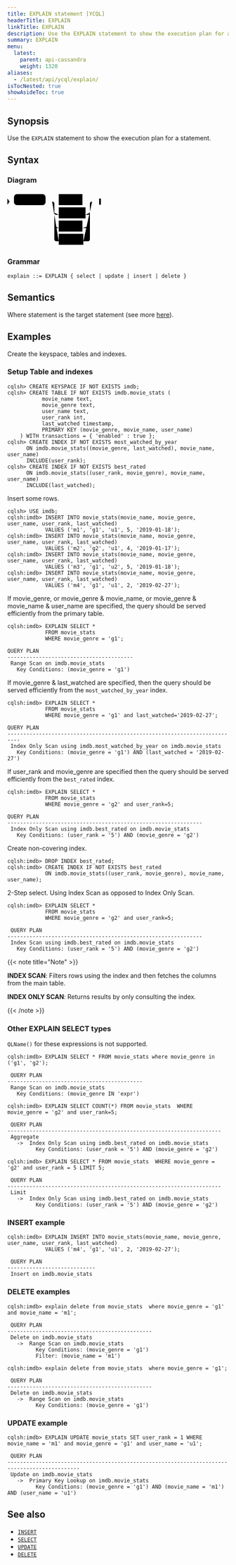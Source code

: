 ```yaml
---
title: EXPLAIN statement [YCQL]
headerTitle: EXPLAIN
linkTitle: EXPLAIN
description: Use the EXPLAIN statement to show the execution plan for a YCQL statement.
summary: EXPLAIN
menu:
  latest:
    parent: api-cassandra
    weight: 1320
aliases:
  - /latest/api/ycql/explain/
isTocNested: true
showAsideToc: true
---
```


## Synopsis

Use the `EXPLAIN` statement to show the execution plan for a statement.

## Syntax

### Diagram

<svg class="rrdiagram" version="1.1" xmlns:xlink="http://www.w3.org/1999/xlink" xmlns="http://www.w3.org/2000/svg" width="213" height="125" viewbox="0 0 213 125"><path class="connector" d="M0 22h15m72 0h30m54 0h27m-91 25q0 5 5 5h5m61 0h5q5 0 5-5m-81 30q0 5 5 5h5m54 0h12q5 0 5-5m-86-55q5 0 5 5v80q0 5 5 5h5m56 0h10q5 0 5-5v-80q0-5 5-5m5 0h15"/><polygon points="0,29 5,22 0,15" style="fill:black;stroke-width:0"/><rect class="literal" x="15" y="5" width="72" height="25" rx="7"/><text class="text" x="25" y="22">EXPLAIN</text><a xlink:href="../grammar_diagrams#select"><rect class="rule" x="117" y="5" width="54" height="25"/><text class="text" x="127" y="22">select</text></a><a xlink:href="../grammar_diagrams#update"><rect class="rule" x="117" y="35" width="61" height="25"/><text class="text" x="127" y="52">update</text></a><a xlink:href="../grammar_diagrams#insert"><rect class="rule" x="117" y="65" width="54" height="25"/><text class="text" x="127" y="82">insert</text></a><a xlink:href="../grammar_diagrams#delete"><rect class="rule" x="117" y="95" width="56" height="25"/><text class="text" x="127" y="112">delete</text></a><polygon points="209,29 213,29 213,15 209,15" style="fill:black;stroke-width:0"/></svg>

### Grammar

```
explain ::= EXPLAIN { select | update | insert | delete }
```


## Semantics

Where statement is the target statement (see more [here](../dml_select)).

## Examples
Create the keyspace, tables and indexes.

### Setup Table and indexes
```CQL
cqlsh> CREATE KEYSPACE IF NOT EXISTS imdb;
cqlsh> CREATE TABLE IF NOT EXISTS imdb.movie_stats (
           movie_name text,
           movie_genre text,
           user_name text,
           user_rank int,
           last_watched timestamp,
           PRIMARY KEY (movie_genre, movie_name, user_name)
    ) WITH transactions = { 'enabled' : true };
cqlsh> CREATE INDEX IF NOT EXISTS most_watched_by_year
      ON imdb.movie_stats((movie_genre, last_watched), movie_name, user_name)
      INCLUDE(user_rank);
cqlsh> CREATE INDEX IF NOT EXISTS best_rated
      ON imdb.movie_stats((user_rank, movie_genre), movie_name, user_name)
      INCLUDE(last_watched);
```

Insert some rows.
```CQL
cqlsh> USE imdb;
cqlsh:imdb> INSERT INTO movie_stats(movie_name, movie_genre, user_name, user_rank, last_watched)
            VALUES ('m1', 'g1', 'u1', 5, '2019-01-18');
cqlsh:imdb> INSERT INTO movie_stats(movie_name, movie_genre, user_name, user_rank, last_watched)
            VALUES ('m2', 'g2', 'u1', 4, '2019-01-17');
cqlsh:imdb> INSERT INTO movie_stats(movie_name, movie_genre, user_name, user_rank, last_watched)
            VALUES ('m3', 'g1', 'u2', 5, '2019-01-18');
cqlsh:imdb> INSERT INTO movie_stats(movie_name, movie_genre, user_name, user_rank, last_watched)
            VALUES ('m4', 'g1', 'u1', 2, '2019-02-27');
```
If movie_genre, or movie_genre & movie_name, or movie_genre & movie_name & user_name are specified, the query should be served efficiently from the primary table.

```CQL
cqlsh:imdb> EXPLAIN SELECT *
            FROM movie_stats
            WHERE movie_genre = 'g1';

QUERY PLAN
----------------------------------------
 Range Scan on imdb.movie_stats
   Key Conditions: (movie_genre = 'g1')
```
If movie_genre & last_watched are specified, then the query should be served efficiently from the `most_watched_by_year` index.

```CQL
cqlsh:imdb> EXPLAIN SELECT *
            FROM movie_stats
            WHERE movie_genre = 'g1' and last_watched='2019-02-27';

QUERY PLAN
--------------------------------------------------------------------------
 Index Only Scan using imdb.most_watched_by_year on imdb.movie_stats
   Key Conditions: (movie_genre = 'g1') AND (last_watched = '2019-02-27')

```

If user_rank and movie_genre are specified then the query should be served efficiently from the `best_rated` index.

```CQL
cqlsh:imdb> EXPLAIN SELECT *
            FROM movie_stats
            WHERE movie_genre = 'g2' and user_rank=5;

QUERY PLAN
--------------------------------------------------------------
 Index Only Scan using imdb.best_rated on imdb.movie_stats
   Key Conditions: (user_rank = '5') AND (movie_genre = 'g2')

```
Create non-covering index.
```CQL
cqlsh:imdb> DROP INDEX best_rated;
cqlsh:imdb> CREATE INDEX IF NOT EXISTS best_rated
            ON imdb.movie_stats((user_rank, movie_genre), movie_name, user_name);
```
2-Step select. Using Index Scan as opposed to Index Only Scan.
```CQL
cqlsh:imdb> EXPLAIN SELECT *
            FROM movie_stats
            WHERE movie_genre = 'g2' and user_rank=5;

 QUERY PLAN
--------------------------------------------------------------
 Index Scan using imdb.best_rated on imdb.movie_stats
   Key Conditions: (user_rank = '5') AND (movie_genre = 'g2')
```

{{< note title="Note" >}}

**INDEX SCAN**: Filters rows using the index and then fetches the columns from the main table.

**INDEX ONLY SCAN**: Returns results by only consulting the index.

{{< /note >}}


### Other EXPLAIN SELECT types
`QLName()` for these expressions is not supported.
```CQL
cqlsh:imdb> EXPLAIN SELECT * FROM movie_stats where movie_genre in ('g1', 'g2');

 QUERY PLAN
-------------------------------------------
 Range Scan on imdb.movie_stats
   Key Conditions: (movie_genre IN 'expr')
```


```CQL
cqlsh:imdb> EXPLAIN SELECT COUNT(*) FROM movie_stats  WHERE movie_genre = 'g2' and user_rank=5;

 QUERY PLAN
--------------------------------------------------------------------
 Aggregate
   ->  Index Only Scan using imdb.best_rated on imdb.movie_stats
         Key Conditions: (user_rank = '5') AND (movie_genre = 'g2')
```


```CQL
cqlsh:imdb> EXPLAIN SELECT * FROM movie_stats  WHERE movie_genre = 'g2' and user_rank = 5 LIMIT 5;

 QUERY PLAN
--------------------------------------------------------------------
 Limit
   ->  Index Only Scan using imdb.best_rated on imdb.movie_stats
         Key Conditions: (user_rank = '5') AND (movie_genre = 'g2')
```
### INSERT example

```CQL
cqlsh:imdb> EXPLAIN INSERT INTO movie_stats(movie_name, movie_genre, user_name, user_rank, last_watched)
            VALUES ('m4', 'g1', 'u1', 2, '2019-02-27');

 QUERY PLAN
----------------------------
 Insert on imdb.movie_stats
```
### DELETE examples

```CQL
cqlsh:imdb> explain delete from movie_stats  where movie_genre = 'g1' and movie_name = 'm1';

 QUERY PLAN
----------------------------------------------
 Delete on imdb.movie_stats
   ->  Range Scan on imdb.movie_stats
         Key Conditions: (movie_genre = 'g1')
         Filter: (movie_name = 'm1')
```
```CQL
cqlsh:imdb> explain delete from movie_stats  where movie_genre = 'g1';

 QUERY PLAN
----------------------------------------------
 Delete on imdb.movie_stats
   ->  Range Scan on imdb.movie_stats
         Key Conditions: (movie_genre = 'g1')
```
### UPDATE example

```CQL
cqlsh:imdb> EXPLAIN UPDATE movie_stats SET user_rank = 1 WHERE movie_name = 'm1' and movie_genre = 'g1' and user_name = 'u1';

 QUERY PLAN
---------------------------------------------------------------------------------------------
 Update on imdb.movie_stats
   ->  Primary Key Lookup on imdb.movie_stats
         Key Conditions: (movie_genre = 'g1') AND (movie_name = 'm1') AND (user_name = 'u1')
```

## See also

- [`INSERT`](../dml_insert)
- [`SELECT`](../dml_select)
- [`UPDATE`](../dml_update)
- [`DELETE`](../dml_delete)
